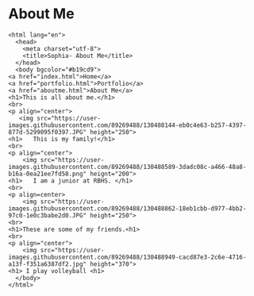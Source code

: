 # About Me
<!doctype html>
	<html lang="en">
	  <head>
	    <meta charset="utf-8">
	    <title>Sophia- About Me</title>
	  </head>
	  <body bgcolor="#b19cd9">
    <a href="index.html">Home</a>
    <a href="portfolio.html">Portfolio</a>
    <a href="aboutme.html">About Me</a>
    <h1>This is all about me.</h1>
    <br>
    <p align="center">
       <img src="https://user-images.githubusercontent.com/89269488/130488144-eb0c4e63-b257-4397-877d-5299095f0397.JPG" height="250">
    <h1>   This is my family!</h1>
    <br>
    <p align="center">
	    <img src="https://user-images.githubusercontent.com/89269488/130488589-3dadc08c-a466-48a8-b16a-0ea21ee7fd58.png" heignt="200">
    <h1>   I am a junior at RBHS. </h1>
    <br>
    <p align=center>
	    <img src="https://user-images.githubusercontent.com/89269488/130488862-18eb1cbb-d977-4bb2-97c0-1e0c3babe2d0.JPG" height="250">
    <br>
    <h1>These are some of my friends.<h1>
    <br>
    <p align="center">
	    <img src="https://user-images.githubusercontent.com/89269488/130488949-cacd87e3-2c6e-4716-a13f-f351a6387df2.jpg" height="370">
    <h1> I play volleyball <h1>
	  </body>
	</html>
